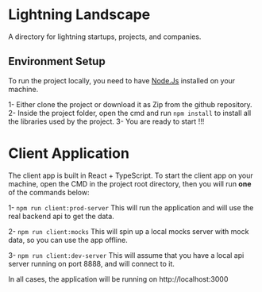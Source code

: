# Lightning Landscape

A directory for lightning startups, projects, and companies.

## Environment Setup

To run the project locally, you need to have [Node.Js](https://nodejs.org/en/download/) installed on your machine.

1- Either clone the project or download it as Zip from the github repository.
2- Inside the project folder, open the cmd and run `npm install` to install all the libraries used by the project.
3- You are ready to start !!!

# Client Application

The client app is built in React + TypeScript.
To start the client app on your machine, open the CMD in the project root directory, then you will run **one** of the commands below:

1- `npm run client:prod-server`
This will run the application and will use the real backend api to get the data.

2- `npm run client:mocks`
This will spin up a local mocks server with mock data, so you can use the app offline.

3- `npm run client:dev-server`
This will assume that you have a local api server running on port 8888, and will connect to it.

In all cases, the application will be running on http://localhost:3000
